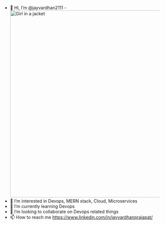 - 👋 Hi, I’m @jayvardhan2111
-<img src="https://play-lh.googleusercontent.com/7Ac5TgaL15Ra4bvFVHJKCdJp4qvnL4djZj5bKc6RN-MZjzrvkeHbJytek0NPTSdZcp8=w240-h480-rw" alt="Girl in a jacket" width="500" height="600">
- 👀 I’m interested in Devops, MERN stack, Cloud, Microservices
- 🌱 I’m currently learning Devops
- 💞️ I’m looking to collaborate on Devops related things
- 📫 How to reach me https://www.linkedin.com/in/jayvardhanprajapat/

<!---
jayvardhan2111/jayvardhan2111 is a ✨ special ✨ repository because its `README.md` (this file) appears on your GitHub profile.
You can click the Preview link to take a look at your changes.
--->
